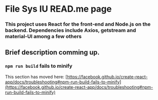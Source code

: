 # File Sys IU READ.me page

### This project uses React for the front-end and Node.js on the backend. Dependencies include Axios, getstream and material-UI among a few others

## Brief description comming up.


### `npm run build` fails to minify

This section has moved here: [https://facebook.github.io/create-react-app/docs/troubleshooting#npm-run-build-fails-to-minify](https://facebook.github.io/create-react-app/docs/troubleshooting#npm-run-build-fails-to-minify)
